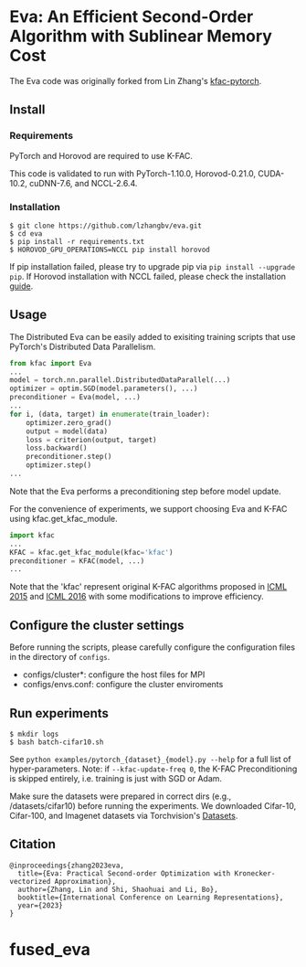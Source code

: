 # Eva: An Efficient Second-Order Algorithm with Sublinear Memory Cost

The Eva code was originally forked from Lin Zhang's [kfac-pytorch](https://github.com/lzhangbv/kfac_pytorch). 

## Install

### Requirements

PyTorch and Horovod are required to use K-FAC.

This code is validated to run with PyTorch-1.10.0, Horovod-0.21.0, CUDA-10.2, cuDNN-7.6, and NCCL-2.6.4. 

### Installation

```
$ git clone https://github.com/lzhangbv/eva.git
$ cd eva
$ pip install -r requirements.txt
$ HOROVOD_GPU_OPERATIONS=NCCL pip install horovod
```

If pip installation failed, please try to upgrade pip via `pip install --upgrade pip`. If Horovod installation with NCCL failed, please check the installation [guide](https://horovod.readthedocs.io/en/stable/install_include.html). 

## Usage

The Distributed Eva can be easily added to exisiting training scripts that use PyTorch's Distributed Data Parallelism.

```Python
from kfac import Eva
... 
model = torch.nn.parallel.DistributedDataParallel(...)
optimizer = optim.SGD(model.parameters(), ...)
preconditioner = Eva(model, ...)
... 
for i, (data, target) in enumerate(train_loader):
    optimizer.zero_grad()
    output = model(data)
    loss = criterion(output, target)
    loss.backward()
    preconditioner.step()
    optimizer.step()
...
```

Note that the Eva performs a preconditioning step before model update. 

For the convenience of experiments, we support choosing Eva and K-FAC using kfac.get_kfac_module. 

```Python
import kfac
...
KFAC = kfac.get_kfac_module(kfac='kfac')
preconditioner = KFAC(model, ...)
...
```

Note that the 'kfac' represent original K-FAC algorithms proposed in [ICML 2015](https://arxiv.org/abs/1503.05671) and [ICML 2016](https://arxiv.org/abs/1602.01407) with some modifications to improve efficiency. 

## Configure the cluster settings

Before running the scripts, please carefully configure the configuration files in the directory of `configs`.
- configs/cluster\*: configure the host files for MPI
- configs/envs.conf: configure the cluster enviroments


## Run experiments

```
$ mkdir logs
$ bash batch-cifar10.sh
```

See `python examples/pytorch_{dataset}_{model}.py --help` for a full list of hyper-parameters.
Note: if `--kfac-update-freq 0`, the K-FAC Preconditioning is skipped entirely, i.e. training is just with SGD or Adam. 

Make sure the datasets were prepared in correct dirs (e.g., /datasets/cifar10) before running the experiments. We downloaded Cifar-10, Cifar-100, and Imagenet datasets via Torchvision's [Datasets](https://pytorch.org/vision/stable/datasets.html). 

## Citation

```
@inproceedings{zhang2023eva,
  title={Eva: Practical Second-order Optimization with Kronecker-vectorized Approximation},
  author={Zhang, Lin and Shi, Shaohuai and Li, Bo},
  booktitle={International Conference on Learning Representations},
  year={2023}
}
```
# fused_eva
